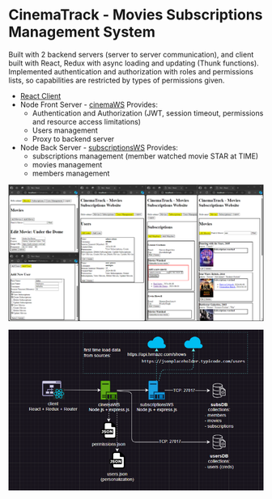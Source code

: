 # CinemaTrack - Movies Subscriptions Management System

Built with 2 backend servers (server to server communication), and client built with React, Redux with async loading and updating (Thunk functions).
Implemented authentication and authorization with roles and permissions lists, so capabilities are restricted by types of permissions given.

- [React Client](client/README.md)
- Node Front Server - [cinemaWS](cinemaWS/README.md)
  Provides:
    -   Authentication and Authorization (JWT, session timeout, permissions and resource access limitations)
    -   Users management
    -   Proxy to backend server
- Node Back Server - [subscriptionsWS](subscriptionsWS/README.md)
  Provides:
    -  subscriptions management (member watched movie STAR at TIME)
    -  movies management
    -  members management

![demo](images/2024-06-08-demo.png)

![architecture](images/architecture.png)

